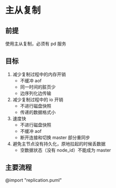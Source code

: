 # 主从复制

## 前提

使用主从复制，必须有 pd 服务

## 目标

1. 减少复制过程中的内存开销
   - 不缓冲 aof
   - 同一时间的脏页少
   - 边序列化边传输
1. 减少复制过程中的 io 开销
   - 不进行磁盘快照
   - 传递的数据格式小
1. 速度快
   - 不进行磁盘快照
   - 不缓冲 aof
   - 断开连接和切换 master 部分重同步
1. 避免主节点没有持久化，原地拉起的时候丢数据
   - 空数据状态（没有 node_id）不能成为 master

## 主要流程

@import "replication.puml"
